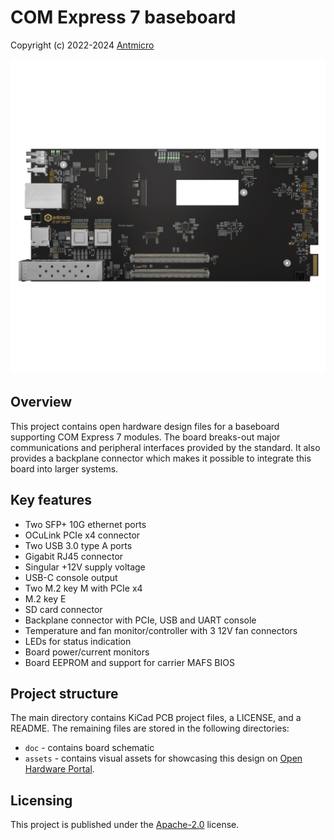 # COM Express 7 baseboard

Copyright (c) 2022-2024 [Antmicro](https://www.antmicro.com)

![](assets/previews/orthoT.png)

## Overview

This project contains open hardware design files for a baseboard supporting COM Express 7 modules.
The board breaks-out major communications and peripheral interfaces provided by the standard.
It also provides a backplane connector which makes it possible to integrate this board into larger systems.

## Key features

* Two SFP+ 10G ethernet ports
* OCuLink PCIe x4 connector
* Two USB 3.0 type A ports
* Gigabit RJ45 connector
* Singular +12V supply voltage
* USB-C console output
* Two M.2 key M with PCIe x4
* M.2 key E
* SD card connector
* Backplane connector with PCIe, USB and UART console
* Temperature and fan monitor/controller with 3 12V fan connectors
* LEDs for status indication
* Board power/current monitors
* Board EEPROM and support for carrier MAFS BIOS

## Project structure

The main directory contains KiCad PCB project files, a LICENSE, and a README.
The remaining files are stored in the following directories:

* `doc` - contains board schematic
* `assets` - contains visual assets for showcasing this design on [Open Hardware Portal](https://openhardware.antmicro.com/boards/com-express-7-baseboard/?tab=features&view=top-ortho).

## Licensing

This project is published under the [Apache-2.0](LICENSE) license.

